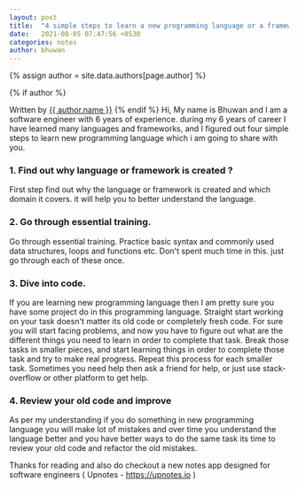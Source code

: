 ```yaml
---
layout: post
title:  "4 simple steps to learn a new programming language or a framework."
date:   2021-08-05 07:47:56 +0530
categories: notes
author: bhuwan
---
```

<!-- Look the author details up from the site config. -->
{% assign author = site.data.authors[page.author] %}

<!-- Output author details if some exist. -->
{% if author %}
<span>
<!-- Personal Info. -->
Written by <a href="{{ author.web }}">{{ author.name }}</a>
</span>
{% endif %}
Hi, My name is Bhuwan and I am a software engineer with 6 years of experience. during my 6 years of career I have learned many languages and frameworks, and I figured out four simple steps to learn new programming language which i am going to share with you.

### 1. Find out why language or framework is created ?

First step find out why the language or framework is created and which domain it covers. it will help you to better understand the language.

### 2. Go through essential training.

Go through essential training. Practice basic syntax and commonly used data structures, loops and functions etc. Don't spent  much time in this. just go through each of these once.

### 3. Dive into code.

If you are learning new programming language then I am pretty sure you have some project do in this programming language. Straight start working on your task doesn't matter its old code or completely fresh code. For sure you will start facing problems, and now you have to figure out what are the different things you need to learn in order to complete that task. Break those tasks in smaller pieces, and start learning things in order to complete those task and try to make real progress. Repeat this process for each smaller task. Sometimes you need help then ask a friend for help, or just use stack-overflow or other platform to get help.

### 4. Review your old code and improve

As per my understanding if you do something in new programming language you will make lot of mistakes and over time you understand the language better and you have better ways to do the same task its time to review your old code and refactor the old mistakes.

Thanks for reading and also do checkout a new notes app designed for software engineers ( Upnotes - https://upnotes.io )